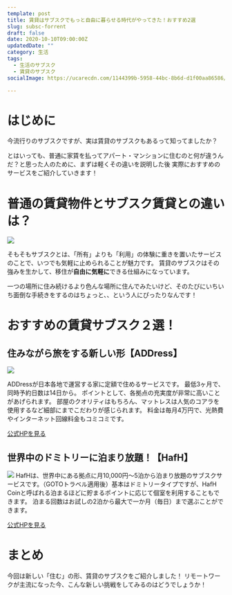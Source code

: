 ```yaml
---
template: post
title: 賃貸はサブスクでもっと自由に暮らせる時代がやってきた！おすすめ2選
slug: subsc-forrent
draft: false
date: 2020-10-10T09:00:00Z
updatedDate: ""
category: 生活
tags:
  - 生活のサブスク
  - 賃貸のサブスク
socialImage: https://ucarecdn.com/1144399b-5958-44bc-8b6d-d1f00aa86586/

---
```


# はじめに
今流行りのサブスクですが、実は賃貸のサブスクもあるって知ってましたか？

とはいっても、普通に家賃を払ってアパート・マンションに住むのと何が違うんだ？と思った人のために、まずは軽くその違いを説明した後
実際におすすめのサービスをご紹介していきます！


# 普通の賃貸物件とサブスク賃貸との違いは？

![](https://ucarecdn.com/1d0793ad-4c11-46ce-be1c-d5e05aaa71d9/CanvaPhotoofWomanRaisingBothHands.jpg)

そもそもサブスクとは、「所有」よりも「利用」の体験に重きを置いたサービスのことで、いつでも気軽に止められることが魅力です。
賃貸のサブスクはその強みを生かして、移住が**自由に気軽に**できる仕組みになっています。

一つの場所に住み続けるより色んな場所に住んでみたいけど、そのたびにいちいち面倒な手続きをするのはちょっと、、という人にぴったりなんです！

# おすすめの賃貸サブスク２選！

## 住みながら旅をする新しい形【ADDress】

![](https://ucarecdn.com/831a7176-6862-4eff-9279-bd82d948450b/S__4202525.jpg)

ADDressが日本各地で運営する家に定額で住めるサービスです。
最低3ヶ月で、同時予約日数は14日から。
ポイントとして、各拠点の充実度が非常に高いことがあげられます。
部屋のクオリティはもちろん、マットレスは人気のコアラを使用するなど細部にまでこだわりが感じられます。
料金は毎月4万円で、光熱費やインターネット回線料金もコミコミです。

[公式HPを見る](https://address.love/)

## 世界中のドミトリーに泊まり放題！【HafH】

![](https://ucarecdn.com/8fae7b98-6779-4984-9350-26c6f3a6ef20/S__4202526.jpg)
HafHは、世界中にある拠点に月10,000円～5泊から泊まり放題のサブスクサービスです。（GOTOトラベル適用後）基本はドミトリータイプですが、HafH Coinと呼ばれる泊まるほどに貯まるポイントに応じて個室を利用することもできます。
泊まる回数はお試しの2泊から最大で一か月（毎日）まで選ぶことができます。

[公式HPを見る](https://www.hafh.com/)


# まとめ

今回は新しい「住む」の形、賃貸のサブスクをご紹介しました！
リモートワークが主流になった今、こんな新しい挑戦をしてみるのはどうでしょうか！